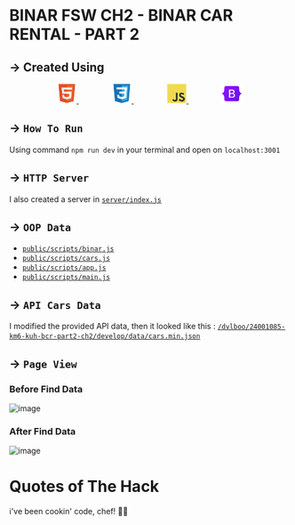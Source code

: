 # BINAR FSW CH2 - BINAR CAR RENTAL - PART 2

## -> Created Using 
<p align="center">
  <a style="margin: 5px 30px" href="https://www.w3.org/html/" target="_blank" rel="noreferrer"> 
  	<img src="https://raw.githubusercontent.com/devicons/devicon/master/icons/html5/html5-original.svg" alt="html5" width="35" height="35"/> 
  </a> 
  <a style="margin: 5px 30px" href="https://www.w3schools.com/css/" target="_blank" rel="noreferrer"> 
  	<img src="https://raw.githubusercontent.com/devicons/devicon/master/icons/css3/css3-original.svg" alt="css3" width="35" height="35"/> 
  </a> 
  <a style="margin: 5px 30px" href="https://www.w3schools.com/js/" target="_blank" rel="noreferrer"> 
  	<img src="https://raw.githubusercontent.com/devicons/devicon/master/icons/javascript/javascript-original.svg" alt="javascript" width="35" height="35"/> 
  </a>
  <a style="margin: 5px 30px" href="https://getbootstrap.com" target="_blank" rel="noreferrer"> 
  	<img src="https://raw.githubusercontent.com/devicons/devicon/master/icons/bootstrap/bootstrap-original.svg" alt="bootstrap" width="35" height="35"/> 
  </a>
</p>

## -> `How To Run`
Using command `npm run dev` in your terminal and open on `localhost:3001`

## -> `HTTP Server`
I also created a server in [`server/index.js`](./server/index.js)

## -> `OOP Data`
- [`public/scripts/binar.js`](./public/scripts/binar.js)
- [`public/scripts/cars.js`](./public/scripts/cars.js)
- [`public/scripts/app.js`](./public/scripts/app.js)
- [`public/scripts/main.js`](./public/scripts/main.js)

## -> `API Cars Data`
I modified the provided API data, then it looked like this : 
[`/dvlboo/24001085-km6-kuh-bcr-part2-ch2/develop/data/cars.min.json`](https://raw.githubusercontent.com/dvlboo/24001085-km6-kuh-bcr-part2-ch2/develop/data/cars.min.json)

## -> `Page View`
### Before Find Data
![image](https://github.com/dvlboo/24001085-km6-kuh-bcr-part2-ch2/assets/92429096/0feafcdd-c675-4f14-879b-570bf9f504f7)

### After Find Data
![image](https://github.com/dvlboo/24001085-km6-kuh-bcr-part2-ch2/assets/92429096/423d595c-0f93-4346-a15b-4856d0eaaf27)

# Quotes of The Hack

i've been cookin' code, chef! 🍹🔥
